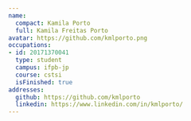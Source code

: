 ```yaml
---
name:
  compact: Kamila Porto
  full: Kamila Freitas Porto
avatar: https://github.com/kmlporto.png
occupations:
- id: 20171370041
  type: student
  campus: ifpb-jp
  course: cstsi
  isFinished: true
addresses:
  github: https://github.com/kmlporto
  linkedin: https://www.linkedin.com/in/kmlporto/
---
```

